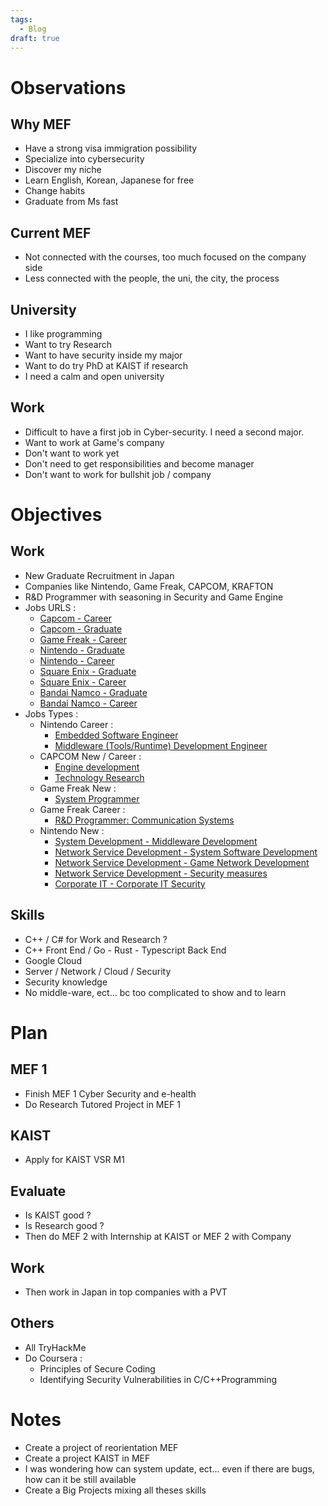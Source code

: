 ```yaml
---
tags:
  - Blog
draft: true
---
```

# Observations
## Why MEF
- Have a strong visa immigration possibility
- Specialize into cybersecurity
- Discover my niche
- Learn English, Korean, Japanese for free
- Change habits
- Graduate from Ms fast
## Current MEF
- Not connected with the courses, too much focused on the company side
- Less connected with the people, the uni, the city, the process
## University
- I like programming
- Want to try Research
- Want to have security inside my major
- Want to do try PhD at KAIST if research
- I need a calm and open university
## Work
- Difficult to have a first job in Cyber-security. I need a second major.
- Want to work at Game's company
- Don't want to work yet
- Don't need to get responsibilities and become manager
- Don't want to work for bullshit job / company
# Objectives
## Work
- New Graduate Recruitment in Japan
- Companies like Nintendo, Game Freak, CAPCOM, KRAFTON
- R&D Programmer with seasoning in Security and Game Engine
- Jobs URLS :
	- [Capcom - Career](https://js02.jposting.net/capcom/u/job.phtml)
	- [Capcom - Graduate](https://www.capcom.co.jp/recruit/graduate/index.html)
	- [Game Freak - Career](https://hrmos.co/pages/gamefreak/jobs)
	- [Nintendo - Graduate](https://www.nintendo.co.jp/jobs/introduction/engineer/index.html)
	- [Nintendo - Career](https://www.nintendo.co.jp/jobs/career/index.html)
	- [Square Enix - Graduate](https://www.jp.square-enix.com/recruit/fresh/recruitment/)
	- [Square Enix - Career](https://www.jp.square-enix.com/recruit/career/)
	- [Bandai Namco - Graduate](https://www.bandainamcostudios.com/recruit/graduate/recruitworks)
	- [Bandai Namco - Career](https://www.bandainamcostudios.com/recruit/career)
- Jobs Types :
	- Nintendo Career :
		- [Embedded Software Engineer](https://www.portal.e2r.jp/fixurl/nintendo_career_job/id/4/2?ki=job00155)
		- [Middleware (Tools/Runtime) Development Engineer](https://www.portal.e2r.jp/fixurl/nintendo_career_job/id/4/2?ki=job00302)
	- CAPCOM New / Career :
		- [Engine development](https://js02.jposting.net/capcom/u/job.phtml)
		- [Technology Research](https://www.capcom.co.jp/recruit/graduate/index.html)
	- Game Freak New :
		- [System Programmer](https://hrmos.co/pages/gamefreak/jobs/2026-0-1)
	- Game Freak Career :
		- [R&D Programmer: Communication Systems](https://hrmos.co/pages/gamefreak/jobs/1-10)
	- Nintendo New :
		- [System Development - Middleware Development](https://www.nintendo.co.jp/jobs/introduction/engineer/soft-system.html#middleware)
		- [Network Service Development - System Software Development](https://www.nintendo.co.jp/jobs/introduction/engineer/soft-network.html#system-software)
		- [Network Service Development - Game Network Development](https://www.nintendo.co.jp/jobs/introduction/engineer/soft-network.html#game-network)
		- [Network Service Development - Security measures](https://www.nintendo.co.jp/jobs/introduction/engineer/soft-network.html#security)
		- [Corporate IT - Corporate IT Security](https://www.nintendo.co.jp/jobs/introduction/engineer/soft-it.html#corporate-security)
## Skills
- C++ / C# for Work and Research ?
- C++ Front End / Go - Rust - Typescript Back End
- Google Cloud
- Server / Network / Cloud / Security
- Security knowledge
- No middle-ware, ect... bc too complicated to show and to learn
# Plan 
## MEF 1
- Finish MEF 1 Cyber Security and e-health
- Do Research Tutored Project in MEF 1
## KAIST
- Apply for KAIST VSR M1
## Evaluate
- Is KAIST good ?
- Is Research good ?
- Then do MEF 2 with Internship at KAIST or MEF 2 with Company
## Work
- Then work in Japan in top companies with a PVT
## Others
-  All TryHackMe
- Do Coursera :
	- Principles of Secure Coding
	- Identifying Security Vulnerabilities in C/C++Programming
# Notes
- Create a project of reorientation MEF
- Create a project KAIST in MEF
- I was wondering how can system update, ect... even if there are bugs, how can it be still available
- Create a Big Projects mixing all theses skills